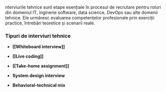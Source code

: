 nterviurile tehnice sunt etape esențiale în procesul de recrutare pentru roluri din domeniul IT, inginerie software, data science, DevOps sau alte domenii tehnice. Ele urmăresc evaluarea competențelor profesionale prin exerciții practice, întrebări teoretice și scenarii reale.

### Tipuri de interviuri tehnice

- **[[Whiteboard interview]]** 
    
- **[[Live coding]]** 
    
- **[[Take-home assignment]]** 
    
- **System design interview** 
    
- **Behavioral-technical mix** 